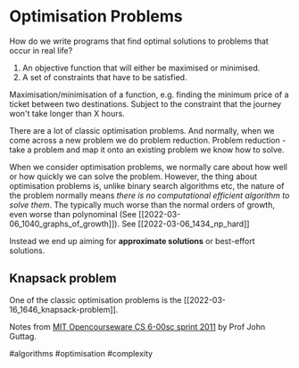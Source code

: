 # Optimisation Problems

How do we write programs that find optimal solutions to problems that occur in real life?

1. An objective function that will either be maximised or minimised.
2. A set of constraints that have to be satisfied.

Maximisation/minimisation of a function, e.g. finding the minimum price of a ticket between two destinations. Subject to the constraint that the journey won't take longer than X hours.

There are a lot of classic optimisation problems. And normally, when we come across a new problem we do problem reduction. Problem reduction - take a problem and map it onto an existing problem we know how to solve.

When we consider optimisation problems, we normally care about how well or how quickly we can solve the problem. However, the thing about optimisation problems is, unlike binary search algorithms etc, the nature of the problem normally means *there is no computational efficient algorithm to solve them*. The typically much worse than the normal orders of growth, even worse than polynominal (See [[2022-03-06_1040_graphs_of_growth]]). See [[2022-03-06_1434_np_hard]]

Instead we end up aiming for **approximate solutions** or best-effort solutions.

## Knapsack problem

One of the classic optimisation problems is the [[2022-03-16_1646_knapsack-problem]].

Notes from [MIT Opencourseware CS 6-00sc sprint 2011](https://ocw.mit.edu/courses/electrical-engineering-and-computer-science/6-00sc-introduction-to-computer-science-and-programming-spring-2011/unit-2/lecture-18-optimization-problems-and-algorithms/) by Prof John Guttag.

#algorithms
#optimisation
#complexity
